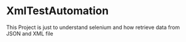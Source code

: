# XmlTestAutomation
This Project is just to understand selenium and how retrieve data from JSON and XML file
